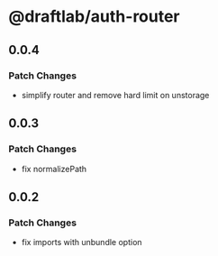# @draftlab/auth-router

## 0.0.4

### Patch Changes

- simplify router and remove hard limit on unstorage

## 0.0.3

### Patch Changes

- fix normalizePath

## 0.0.2

### Patch Changes

- fix imports with unbundle option
